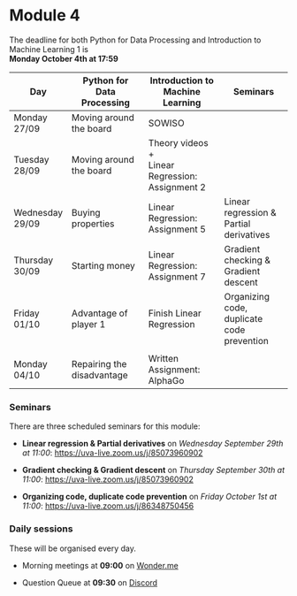 
# Module 4

The deadline for both Python for Data Processing and Introduction to Machine Learning 1 is<br>**Monday October 4th at 17:59**

| Day                | Python for<br>Data Processing        | Introduction to<br>Machine Learning   | Seminars                                    |
|--------------------|--------------------------------------|---------------------------------------|---------------------------------------------|
| Monday<br>27/09    | Moving around the board              | SOWISO                                |                                             |
| Tuesday<br>28/09   | Moving around the board              | Theory videos +<br>Linear Regression:<br>Assignment 2 |                             |
| Wednesday<br>29/09 | Buying properties                    | Linear Regression:<br>Assignment 5    | Linear regression &<br>Partial derivatives  |
| Thursday<br>30/09  | Starting money                       | Linear Regression:<br>Assignment 7    | Gradient checking &<br>Gradient descent     |
| Friday<br>01/10    | Advantage of player 1                | Finish Linear Regression              | Organizing code, duplicate<br>code prevention |
|                    |                                      |                                       |                                               |
| Monday<br>04/10    | Repairing the disadvantage           | Written Assignment: AlphaGo           |                                             |

### Seminars

There are three scheduled seminars for this module:

* **Linear regression & Partial derivatives** on *Wednesday September 29th at 11:00*: <https://uva-live.zoom.us/j/85073960902>

* **Gradient checking & Gradient descent** on *Thursday September 30th at 11:00*: <https://uva-live.zoom.us/j/85073960902>

* **Organizing code, duplicate code prevention** on *Friday October 1st at 11:00*: <https://uva-live.zoom.us/j/86348750456>

### Daily sessions

These will be organised every day.

* Morning meetings at **09:00** on [Wonder.me](https://www.wonder.me/r?id=c6cdcb4d-7901-44dc-9b9f-fe90898c22a5)

* Question Queue at **09:30** on [Discord](https://discord.gg/y9BVSck5z5)

